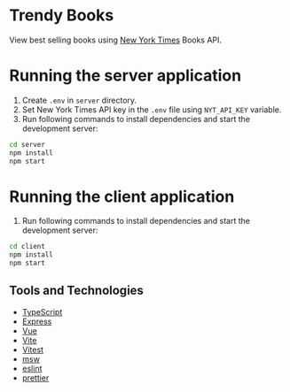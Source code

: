 # Trendy Books

View best selling books using [New York Times](https://developer.nytimes.com/docs/books-product/1/overview) Books API.

# Running the server application

1. Create `.env` in `server` directory.
2. Set New York Times API key in the `.env` file using `NYT_API_KEY` variable.
3. Run following commands to install dependencies and start the development server:

```bash
cd server
npm install
npm start
```

# Running the client application

1. Run following commands to install dependencies and start the development server:

```bash
cd client
npm install
npm start
```

## Tools and Technologies

- [TypeScript](https://www.typescriptlang.org/)
- [Express](https://expressjs.com/)
- [Vue](https://vuejs.org/)
- [Vite](https://vite.dev/)
- [Vitest](https://vitest.dev/)
- [msw](https://mswjs.io/)
- [eslint](https://eslint.org/)
- [prettier](https://prettier.io/)
